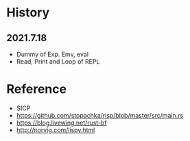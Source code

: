 # History

## 2021.7.18

 - Dummy of Exp. Emv, eval
 - Read, Print and Loop of REPL

# Reference

 - SICP
 - https://github.com/stopachka/risp/blob/master/src/main.rs
 - https://blog.livewing.net/rust-bf
 - http://norvig.com/lispy.html
